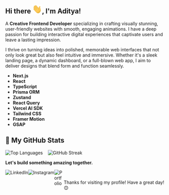 ## Hi there <img src="https://raw.githubusercontent.com/akgarg0472/akgarg0472/main/.github/images/hi.gif" width="30px">, I'm Aditya!

A **Creative Frontend Developer** specializing in crafting visually stunning, user-friendly websites with smooth, engaging animations. I have a deep passion for building interactive digital experiences that captivate users and leave a lasting impression.

I thrive on turning ideas into polished, memorable web interfaces that not only look great but also feel intuitive and immersive. Whether it's a sleek landing page, a dynamic dashboard, or a full-blown web app, I aim to deliver designs that blend form and function seamlessly.


- **Next.js**
- **React**
- **TypeScript**
- **Prisma ORM**
- **Zustand**
- **React Query**
- **Vercel AI SDK**
- **Tailwind CSS**
- **Framer Motion**
- **GSAP**

## 🚀 My GitHub Stats

<p align="">
  <img src="https://github-readme-stats.vercel.app/api/top-langs/?username=aditya-deokar&layout=compact&show_icons=true&theme=tokyonight&locale=en" alt="Top Languages" height="200" />
  &nbsp;&nbsp;
  <img src="https://github-readme-streak-stats.herokuapp.com/?user=aditya-deokar&theme=tokyonight&fire=DD2727&currStreakLabel=FF6EC7" alt="GitHub Streak" height="200" />
  &nbsp;&nbsp;
<!--   <img src="https://github-readme-stats.vercel.app/api?username=aditya-deokar&show_icons=true&theme=tokyonight&hide_title=true&count_private=true&hide=issues&custom_title=My+GitHub+Stats" alt="GitHub Stats" /> -->
<!--   <p align="left">
    <img src="https://komarev.com/ghpvc/?username=aditya-deokar&label=Profile%20views&color=ff69b4&style=for-the-badge" alt="aditya-deokar" />
  </p> -->
</p>

**Let's build something amazing together.**

<a href="https://www.linkedin.com/in/aditya-deokar-4035b5221/"><img align="left" alt="LinkedIn" src="https://img.shields.io/badge/linkedin-%230077B5.svg?style=for-the-badge&logo=linkedin&logoColor=white"/></a>
<a href="mailto:adityadeokar80@gmail.com"><img align="left" alt="Instagram" src="https://img.shields.io/badge/Gmail-D14836?style=for-the-badge&logo=gmail&logoColor=white"/></a>
<a href="https://aditya-deokar.github.io/Aditya-Deokar-Portfolio/"><img align="left" width="30" alt="Portfolio" src="https://www.svgrepo.com/show/6996/world.svg"/></a>
<br/>


Thanks for visiting my profile! Have a great day! 😊


